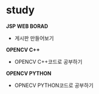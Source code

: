 # study

**JSP WEB BORAD**
* 게시판 만들어보기

**OPENCV C++**
* OPENCV C++코드로 공부하기

**OPENCV PYTHON**
* OPNECV PYTHON코드로 공부하기
